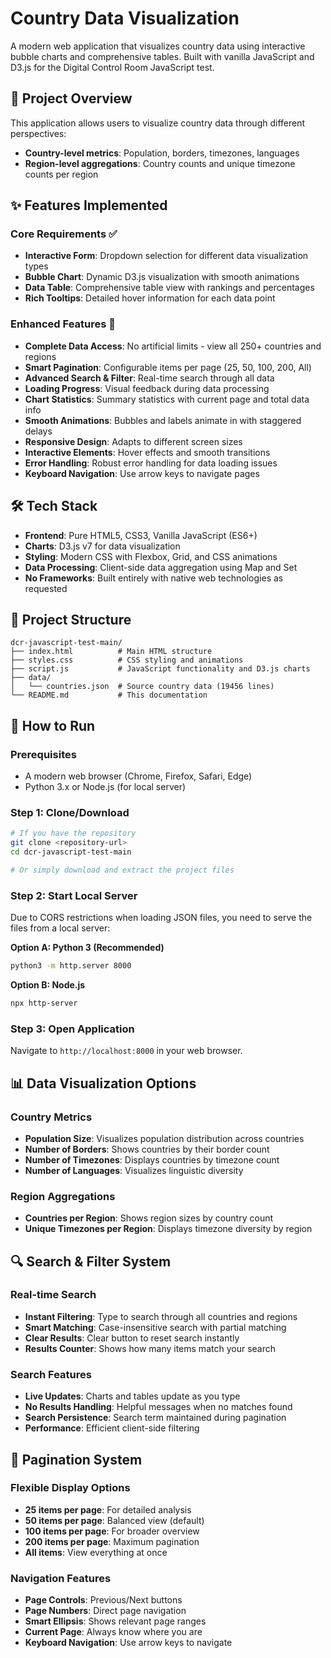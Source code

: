 # Country Data Visualization

A modern web application that visualizes country data using interactive bubble charts and comprehensive tables. Built with vanilla JavaScript and D3.js for the Digital Control Room JavaScript test.

## 🎯 Project Overview

This application allows users to visualize country data through different perspectives:
- **Country-level metrics**: Population, borders, timezones, languages
- **Region-level aggregations**: Country counts and unique timezone counts per region

## ✨ Features Implemented

### Core Requirements ✅
- **Interactive Form**: Dropdown selection for different data visualization types
- **Bubble Chart**: Dynamic D3.js visualization with smooth animations
- **Data Table**: Comprehensive table view with rankings and percentages
- **Rich Tooltips**: Detailed hover information for each data point

### Enhanced Features 🚀
- **Complete Data Access**: No artificial limits - view all 250+ countries and regions
- **Smart Pagination**: Configurable items per page (25, 50, 100, 200, All)
- **Advanced Search & Filter**: Real-time search through all data
- **Loading Progress**: Visual feedback during data processing
- **Chart Statistics**: Summary statistics with current page and total data info
- **Smooth Animations**: Bubbles and labels animate in with staggered delays
- **Responsive Design**: Adapts to different screen sizes
- **Interactive Elements**: Hover effects and smooth transitions
- **Error Handling**: Robust error handling for data loading issues
- **Keyboard Navigation**: Use arrow keys to navigate pages

## 🛠️ Tech Stack

- **Frontend**: Pure HTML5, CSS3, Vanilla JavaScript (ES6+)
- **Charts**: D3.js v7 for data visualization
- **Styling**: Modern CSS with Flexbox, Grid, and CSS animations
- **Data Processing**: Client-side data aggregation using Map and Set
- **No Frameworks**: Built entirely with native web technologies as requested

## 📁 Project Structure

```
dcr-javascript-test-main/
├── index.html          # Main HTML structure
├── styles.css          # CSS styling and animations
├── script.js           # JavaScript functionality and D3.js charts
├── data/
│   └── countries.json  # Source country data (19456 lines)
└── README.md           # This documentation
```

## 🚀 How to Run

### Prerequisites
- A modern web browser (Chrome, Firefox, Safari, Edge)
- Python 3.x or Node.js (for local server)

### Step 1: Clone/Download
```bash
# If you have the repository
git clone <repository-url>
cd dcr-javascript-test-main

# Or simply download and extract the project files
```

### Step 2: Start Local Server
Due to CORS restrictions when loading JSON files, you need to serve the files from a local server:

**Option A: Python 3 (Recommended)**
```bash
python3 -m http.server 8000
```

**Option B: Node.js**
```bash
npx http-server
```

### Step 3: Open Application
Navigate to `http://localhost:8000` in your web browser.

## 📊 Data Visualization Options

### Country Metrics
- **Population Size**: Visualizes population distribution across countries
- **Number of Borders**: Shows countries by their border count
- **Number of Timezones**: Displays countries by timezone count
- **Number of Languages**: Visualizes linguistic diversity

### Region Aggregations
- **Countries per Region**: Shows region sizes by country count
- **Unique Timezones per Region**: Displays timezone diversity by region

## 🔍 Search & Filter System

### Real-time Search
- **Instant Filtering**: Type to search through all countries and regions
- **Smart Matching**: Case-insensitive search with partial matching
- **Clear Results**: Clear button to reset search instantly
- **Results Counter**: Shows how many items match your search

### Search Features
- **Live Updates**: Charts and tables update as you type
- **No Results Handling**: Helpful messages when no matches found
- **Search Persistence**: Search term maintained during pagination
- **Performance**: Efficient client-side filtering

## 📄 Pagination System

### Flexible Display Options
- **25 items per page**: For detailed analysis
- **50 items per page**: Balanced view (default)
- **100 items per page**: For broader overview
- **200 items per page**: Maximum pagination
- **All items**: View everything at once

### Navigation Features
- **Page Controls**: Previous/Next buttons
- **Page Numbers**: Direct page navigation
- **Smart Ellipsis**: Shows relevant page ranges
- **Current Page**: Always know where you are
- **Keyboard Navigation**: Use arrow keys to navigate

